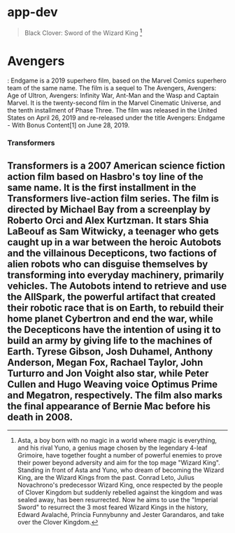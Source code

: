 # app-dev
> Black Clover: Sword of the Wizard King [^1]

# Avengers 
: Endgame is a 2019 superhero film, based on the Marvel Comics superhero team of the same name. The film is a sequel to The Avengers, Avengers: Age of Ultron, Avengers: Infinity War, Ant-Man and the Wasp and Captain Marvel. It is the twenty-second film in the Marvel Cinematic Universe, and the tenth installment of Phase Three. The film was released in the United States on April 26, 2019 and re-released under the title Avengers: Endgame - With Bonus Content[1] on June 28, 2019.

### Transformers
## Transformers is a 2007 American science fiction action film based on Hasbro's toy line of the same name. It is the first installment in the Transformers live-action film series. The film is directed by Michael Bay from a screenplay by Roberto Orci and Alex Kurtzman. It stars Shia LaBeouf as Sam Witwicky, a teenager who gets caught up in a war between the heroic Autobots and the villainous Decepticons, two factions of alien robots who can disguise themselves by transforming into everyday machinery, primarily vehicles. The Autobots intend to retrieve and use the AllSpark, the powerful artifact that created their robotic race that is on Earth, to rebuild their home planet Cybertron and end the war, while the Decepticons have the intention of using it to build an army by giving life to the machines of Earth. Tyrese Gibson, Josh Duhamel, Anthony Anderson, Megan Fox, Rachael Taylor, John Turturro and Jon Voight also star, while Peter Cullen and Hugo Weaving voice Optimus Prime and Megatron, respectively. The film also marks the final appearance of Bernie Mac before his death in 2008.

 [^1]:Asta, a boy born with no magic in a world where magic is everything, and his rival Yuno, a genius mage chosen by the legendary 4-leaf Grimoire, have together fought a number of powerful enemies to prove their power beyond adversity and aim for the top mage "Wizard King". Standing in front of Asta and Yuno, who dream of becoming the Wizard King, are the Wizard Kings from the past. Conrad Leto, Julius Novachrono's predecessor Wizard King, once respected by the people of Clover Kingdom but suddenly rebelled against the kingdom and was sealed away, has been resurrected. Now he aims to use the "Imperial Sword" to resurrect the 3 most feared Wizard Kings in the history, Edward Avalaché, Princia Funnybunny and Jester Garandaros, and take over the Clover Kingdom.
